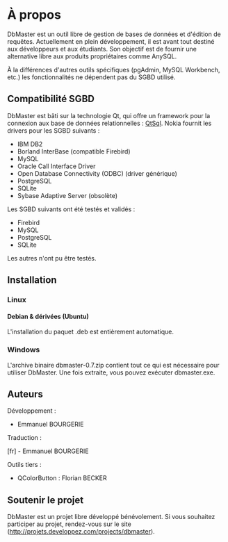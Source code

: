 À propos
========

DbMaster est un outil libre de gestion de bases de données et d'édition de requêtes.
Actuellement en plein développement, il est avant tout destiné aux développeurs et aux étudiants. Son objectif est de fournir une alternative libre aux produits propriétaires comme AnySQL.

À la différences d'autres outils spécifiques (pgAdmin, MySQL Workbench, etc.) les fonctionnalités ne dépendent pas du SGBD utilisé.

Compatibilité SGBD
------------------

DbMaster est bâti sur la technologie Qt, qui offre un framework pour la connexion aux base de données relationnelles : [QtSql](http://doc.qt.nokia.com/4.7/qtsql.html).
Nokia fournit les drivers pour les SGBD suivants :

* IBM DB2
* Borland InterBase (compatible Firebird)
* MySQL
* Oracle Call Interface Driver
* Open Database Connectivity (ODBC) (driver générique)
* PostgreSQL
* SQLite
* Sybase Adaptive Server (obsolète)

Les SGBD suivants ont été testés et validés :

* Firebird
* MySQL
* PostgreSQL
* SQLite

Les autres n'ont pu être testés.

Installation
------------

### Linux ###

#### Debian & dérivées (Ubuntu) ####

L'installation du paquet .deb est entièrement automatique.

### Windows ###

L'archive binaire dbmaster-0.7.zip contient tout ce qui est nécessaire pour utiliser DbMaster. Une fois extraite, vous pouvez exécuter dbmaster.exe.

Auteurs
-------

Développement :

- Emmanuel BOURGERIE

Traduction :

[fr] - Emmanuel BOURGERIE

Outils tiers :

- QColorButton : Florian BECKER

Soutenir le projet
------------------

DbMaster est un projet libre développé bénévolement. Si vous souhaitez participer au projet, rendez-vous sur le site (http://projets.developpez.com/projects/dbmaster).
